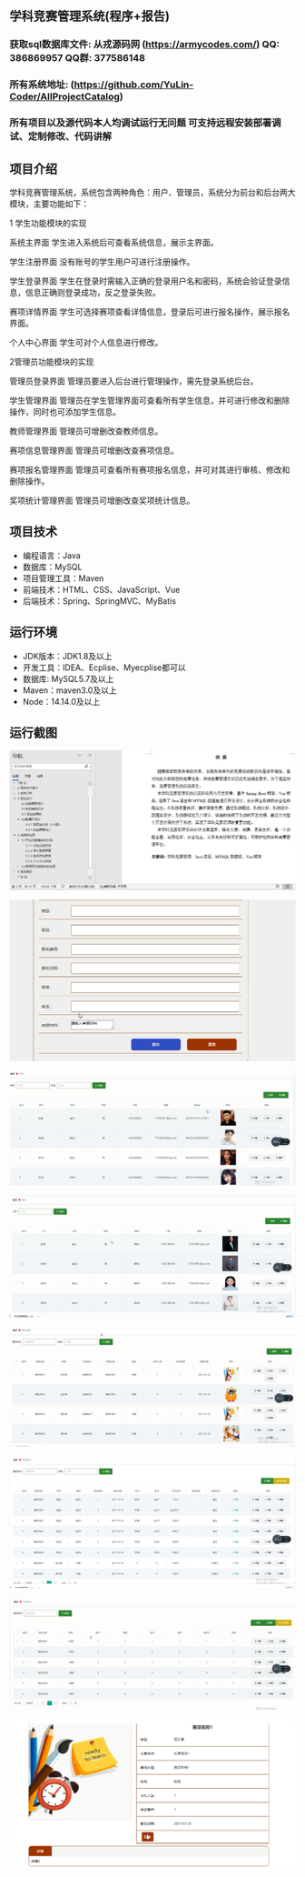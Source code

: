 ## 学科竞赛管理系统(程序+报告)

###  获取sql数据库文件: 从戎源码网 (https://armycodes.com/) QQ: 386869957 QQ群: 377586148
###  所有系统地址: (https://github.com/YuLin-Coder/AllProjectCatalog) 
###  所有项目以及源代码本人均调试运行无问题 可支持远程安装部署调试、定制修改、代码讲解

## 项目介绍
学科竞赛管理系统，系统包含两种角色：用户、管理员，系统分为前台和后台两大模块，主要功能如下：

1 学生功能模块的实现

系统主界面
学生进入系统后可查看系统信息，展示主界面。

学生注册界面
没有账号的学生用户可进行注册操作。

学生登录界面
学生在登录时需输入正确的登录用户名和密码，系统会验证登录信息，信息正确则登录成功，反之登录失败。

赛项详情界面
学生可选择赛项查看详情信息，登录后可进行报名操作，展示报名界面。

个人中心界面
学生可对个人信息进行修改。

2管理员功能模块的实现

管理员登录界面
管理员要进入后台进行管理操作，需先登录系统后台。

学生管理界面
管理员在学生管理界面可查看所有学生信息，并可进行修改和删除操作，同时也可添加学生信息。

教师管理界面
管理员可增删改查教师信息。

赛项信息管理界面
管理员可增删改查赛项信息。

赛项报名管理界面
管理员可查看所有赛项报名信息，并可对其进行审核、修改和删除操作。

奖项统计管理界面
管理员可增删改查奖项统计信息。

## 项目技术
- 编程语言：Java
- 数据库：MySQL
- 项目管理工具：Maven
- 前端技术：HTML、CSS、JavaScript、Vue
- 后端技术：Spring、SpringMVC、MyBatis

## 运行环境
- JDK版本：JDK1.8及以上
- 开发工具：IDEA、Ecplise、Myecplise都可以
- 数据库: MySQL5.7及以上
- Maven：maven3.0及以上
- Node：14.14.0及以上

## 运行截图
![](screenshot/1.png)

![](screenshot/2.png)

![](screenshot/3.png)

![](screenshot/4.png)

![](screenshot/5.png)

![](screenshot/6.png)

![](screenshot/7.png)

![](screenshot/8.png)
